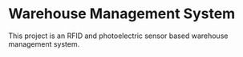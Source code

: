 # Warehouse Management System

This project is an RFID and photoelectric sensor based warehouse management system.
